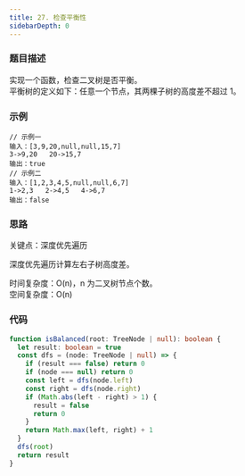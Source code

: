 ```yaml
---
title: 27. 检查平衡性
sidebarDepth: 0
---
```


### 题目描述

实现一个函数，检查二叉树是否平衡。  
平衡树的定义如下：任意一个节点，其两棵子树的高度差不超过 1。


### 示例

```
// 示例一
输入：[3,9,20,null,null,15,7]
3->9,20   20->15,7
输出：true
// 示例二
输入：[1,2,3,4,5,null,null,6,7]
1->2,3   2->4,5   4->6,7
输出：false
```


### 思路

关键点：深度优先遍历

深度优先遍历计算左右子树高度差。

时间复杂度：O(n)，n 为二叉树节点个数。  
空间复杂度：O(n)


### 代码

```ts
function isBalanced(root: TreeNode | null): boolean {
  let result: boolean = true
  const dfs = (node: TreeNode | null) => {
    if (result === false) return 0
    if (node === null) return 0
    const left = dfs(node.left)
    const right = dfs(node.right)
    if (Math.abs(left - right) > 1) {
      result = false
      return 0
    }
    return Math.max(left, right) + 1
  }
  dfs(root)
  return result
}
```

